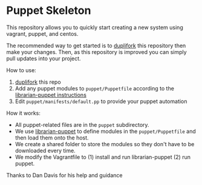 # Puppet Skeleton

This repository allows you to quickly start creating a new
system using vagrant, puppet, and centos.

The recommended way to get started is to [duplifork](https://github.com/enyojs/enyo/wiki/Dupliforking) this repository then make your changes. Then, as this repository is improved you can simply pull updates into your project.

How to use:
1. [duplifork](https://github.com/enyojs/enyo/wiki/Dupliforking) this repo
2. Add any puppet modules to `puppet/Puppetfile` according to the [librarian-puppet instructions](https://github.com/rodjek/librarian-puppet)
3. Edit `puppet/manifests/default.pp` to provide your puppet automation

How it works:
* All puppet-related files are in the `puppet` subdirectory.
* We use [librarian-puppet](https://github.com/rodjek/librarian-puppet) to define modules in the `puppet/Puppetfile` and then load them onto the host.
* We create a shared folder to store the modules so they don't have to be downloaded every time.
* We modify the Vagrantfile to (1) install and run librarian-puppet (2) run puppet.

Thanks to Dan Davis for his help and guidance

